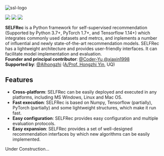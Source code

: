 <img src="https://i.ibb.co/54vTYzk/ssl-logo.png" alt="ssl-logo" border="0">

<p float="left"><img src="https://img.shields.io/badge/python-v3.7+-red"> <img src="https://img.shields.io/badge/pytorch-v1.7+-blue"> <img src="https://img.shields.io/badge/tensorflow-v1.14+-green">  <br>

**SELFRec** is a Python framework for self-supervised recommendation (Supported by Python 3.7+, PyTorch 1.7+, and Tensorflow 1.14+) which integrates commonly used datasets and metrcs, and inplements a number of influential and newly state-of-the-art recommendation models. SELFRec has a lightweight architecture and provides user-friendly interfaces. It can facilitate model implementation and evaluation.
<br>
**Founder and principal contributor**: [@Coder-Yu ](https://github.com/Coder-Yu) [@xiaxin1998](https://github.com/xiaxin1998) <br>
**Supported by**: [@AIhongzhi](https://github.com/AIhongzhi) (<a href="https://sites.google.com/view/hongzhi-yin/home">A/Prof. Hongzhi Yin</a>, UQ)

<h2>Features</h2>
<ul>
<li><b>Cross-platform</b>: SELFRec can be easily deployed and executed in any platforms, including MS Windows, Linux and Mac OS.</li>
<li><b>Fast execution</b>: SELFRec is based on Numpy, Tensorflow (partially), PyTorch (partially) and some lightweight structures, which make it run fast.</li>
<li><b>Easy configuration</b>: SELFRec provides easy configuration and multiple evaluation protocols.</li>
<li><b>Easy expansion</b>: SELFRec provides a set of well-designed recommendation interfaces by which new algorithms can be easily implemented.</li>
</ul>

Under Construction...
